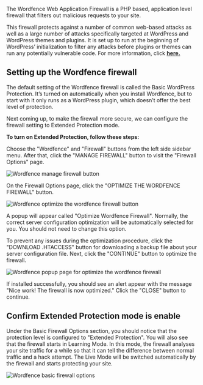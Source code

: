 The Wordfence Web Application Firewall is a PHP based, application level firewall that filters out malicious requests to your site. 

This firewall protects against a number of common web-based attacks as well as a large number of attacks specifically targeted at WordPress and WordPress themes and plugins. It is set up to run at the beginning of WordPress’ initialization to filter any attacks before plugins or themes can run any potentially vulnerable code. For more information, click [**here.**](https://www.wordfence.com/help/firewall/?utm_source=plugin&utm_medium=pluginUI&utm_campaign=docsIcon#firewall-files)

## Setting up the Wordfence firewall

The default setting of the Wordfence firewall is called the Basic WordPress Protection. It’s turned on automatically when you install Wordfence, but to start with it only runs as a WordPress plugin, which doesn’t offer the best level of protection. 

Next coming up, to make the firewall more secure, we can configure the firewall setting to Extended Protection mode.

**To turn on Extended Protection, follow these steps:**

Choose the "Wordfence" and "Firewall" buttons from the left side sidebar menu. After that, click the "MANAGE FIREWALL" button to visit the "Firewall Options" page.

![Wordfence manage firewall button](https://raw.githubusercontent.com/HKSSY/katacoda-scenarios/main/wordpresssecurity/improve_system_security/image/wordfence_manage_firewall_button.png)

On the Firewall Options page, click the "OPTIMIZE THE WORDFENCE FIREWALL" button.

![Wordfence optimize the wordfence firewall button](https://raw.githubusercontent.com/HKSSY/katacoda-scenarios/main/wordpresssecurity/improve_system_security/image/wordfence_optimize_firewall.png)

A popup will appear called "Optimize Wordfence Firewall". Normally, the correct server configuration optimization will be automatically selected for you. You should not need to change this option. 

To prevent any issues during the optimization procedure, click the "DOWNLOAD .HTACCESS" button for downloading a backup file about your server configuration file. Next, click the "CONTINUE" button to optimize the firewall.

![Wordfence popup page for optimize the wordfence firewall](https://raw.githubusercontent.com/HKSSY/katacoda-scenarios/main/wordpresssecurity/improve_system_security/image/wordfence_optimize_wordpress_firewall.png)

If installed successfully, you should see an alert appear with the message "Nice work! The firewall is now optimized." Click the "CLOSE" button to continue.

## Confirm Extended Protection mode is enable

Under the Basic Firewall Options section, you should notice that the protection level is configured to "Extended Protection". You will also see that the firewall starts in Learning Mode. In this mode, the firewall analyses your site traffic for a while so that it can tell the difference between normal traffic and a hack attempt. The Live Mode will be switched automatically by the firewall and starts protecting your site.

![Wordfence basic firewall options](https://raw.githubusercontent.com/HKSSY/katacoda-scenarios/main/wordpresssecurity/improve_system_security/image/wordfence_firewall_protection_level.png)
